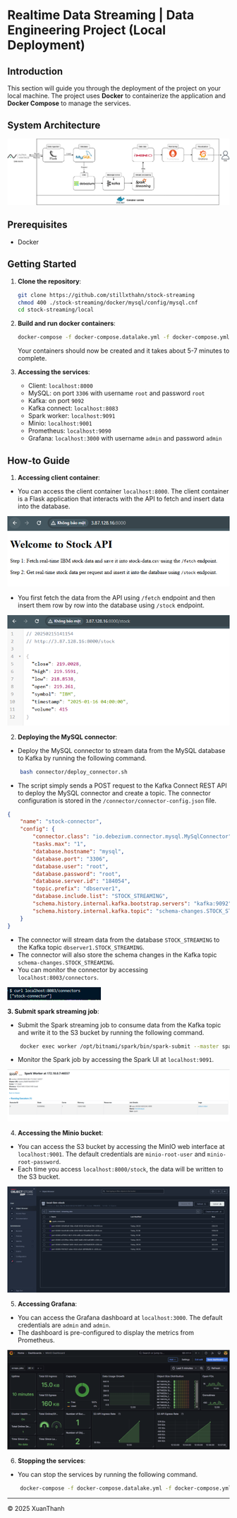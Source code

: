 # Realtime Data Streaming | Data Engineering Project (Local Deployment)

## Introduction 
This section will guide you through the deployment of the project on your local machine. The project uses **Docker** to containerize the application and **Docker Compose** to manage the services.

## System Architecture
![Local Deployment](../images/local-architecture.png)

## Prerequisites
- Docker

## Getting Started
1.  **Clone the repository**:
    ```bash
    git clone https://github.com/stillxthahn/stock-streaming
	chmod 400 ./stock-streaming/docker/mysql/config/mysql.cnf
	cd stock-streaming/local
    ```

2. **Build and run docker containers**:
	```bash
   	docker-compose -f docker-compose.datalake.yml -f docker-compose.yml up -d
    ```

	Your containers should now be created and it takes about 5-7 minutes to complete.

3. **Accessing the services**:
    - Client: ```localhost:8000```
    - MySQL: on port ```3306``` with username ```root``` and password ```root```
    - Kafka: on port ```9092```
    - Kafka connect: ```localhost:8083```
    - Spark worker: ```localhost:9091```
    - Minio: ```localhost:9001```
    - Prometheus: ```localhost:9090```
    - Grafana: ```localhost:3000``` with username ```admin``` and password ```admin```

## How-to Guide
1. **Accessing client container**:
 - You can access the client container ```localhost:8000```. The client container is a Flask application that interacts with the API to fetch and insert data into the database.

![](../images/cloud-example-client.png)

 - You first fetch the data from the API using ```/fetch``` endpoint and then insert them row by row into the database using ```/stock``` endpoint. 

![](../images/cloud-example-client-stock.png)
  
2. **Deploying the MySQL connector**:

- Deploy the MySQL connector to stream data from the MySQL database to Kafka by running the following command.

```bash
    bash connector/deploy_connector.sh
```

- The script simply sends a POST request to the Kafka Connect REST API to deploy the MySQL connector and create a topic. The connector configuration is stored in the ```/connector/connector-config.json``` file. 
```json
{
    "name": "stock-connector",
    "config": {
        "connector.class": "io.debezium.connector.mysql.MySqlConnector",
        "tasks.max": "1",
        "database.hostname": "mysql",
        "database.port": "3306",
        "database.user": "root",
		"database.password": "root",
        "database.server.id": "184054",
        "topic.prefix": "dbserver1",
        "database.include.list": "STOCK_STREAMING",
        "schema.history.internal.kafka.bootstrap.servers": "kafka:9092",
        "schema.history.internal.kafka.topic": "schema-changes.STOCK_STREAMING"
    }
}
```
- The connector will stream data from the database ```STOCK_STREAMING``` to the Kafka topic ```dbserver1.STOCK_STREAMING```.
- The connector will also store the schema changes in the Kafka topic ```schema-changes.STOCK_STREAMING```.
- You can monitor the connector by accessing  ```localhost:8003/connectors```.

![](../images/local-debezium-connectors.png)


**3. Submit spark streaming job**:
 - Submit the Spark streaming job to consume data from the Kafka topic and write it to the S3 bucket by running the following command.

```bash
    docker exec worker /opt/bitnami/spark/bin/spark-submit --master spark://master:7077  --deploy-mode client --packages org.apache.spark:spark-sql-kafka-0-10_2.12:3.5.0 /opt/spark-scripts/main.py
```
 - Monitor the Spark job by accessing the Spark UI at ```localhost:9091```.

![](../images/local-spark-ui.png)

4. **Accessing the Minio bucket**:
 - You can access the S3 bucket by accessing the MinIO web interface at ```localhost:9001```. The default credentials are ```minio-root-user``` and ```minio-root-password```.
 - Each time you access ```localhost:8000/stock```, the data will be written to the S3 bucket.

![](../images/local-minio-bucket.png)

5. **Accessing Grafana**:
 - You can access the Grafana dashboard at ```localhost:3000```. The default credentials are ```admin``` and ```admin```.
 - The dashboard is pre-configured to display the metrics from Prometheus.

![](../images/local-grafana-dashboard.png)

6. **Stopping the services**:
 - You can stop the services by running the following command.

```bash
    docker-compose -f docker-compose.datalake.yml -f docker-compose.yml down -v
```
---

<p>&copy; 2025 XuanThanh</p>


	
